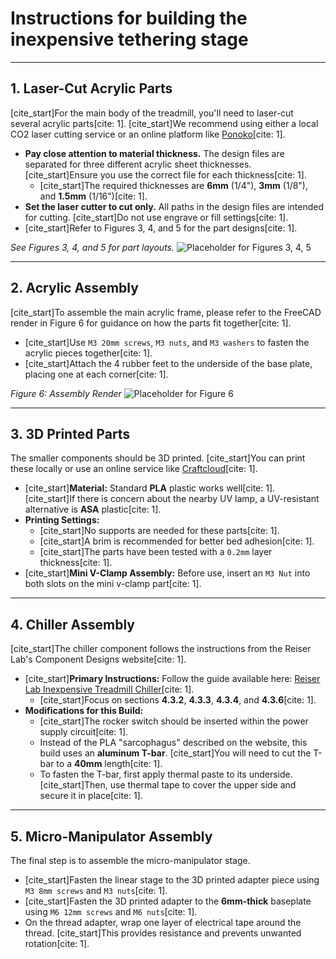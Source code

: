 # Instructions for building the inexpensive tethering stage

---

## 1. Laser-Cut Acrylic Parts

[cite_start]For the main body of the treadmill, you'll need to laser-cut several acrylic parts[cite: 1]. [cite_start]We recommend using either a local CO2 laser cutting service or an online platform like [Ponoko](https://www.ponoko.com)[cite: 1].

* **Pay close attention to material thickness.** The design files are separated for three different acrylic sheet thicknesses. [cite_start]Ensure you use the correct file for each thickness[cite: 1].
    * [cite_start]The required thicknesses are **6mm** (1/4"), **3mm** (1/8"), and **1.5mm** (1/16")[cite: 1].
* **Set the laser cutter to cut only.** All paths in the design files are intended for cutting. [cite_start]Do not use engrave or fill settings[cite: 1].
* [cite_start]Refer to Figures 3, 4, and 5 for the part designs[cite: 1].

_See Figures 3, 4, and 5 for part layouts._
![Placeholder for Figures 3, 4, 5](https://via.placeholder.com/600x200.png/cccccc/000000?Text=Figures+3,+4,+5+--+Laser-Cut+Part+Layouts)

---

## 2. Acrylic Assembly

[cite_start]To assemble the main acrylic frame, please refer to the FreeCAD render in Figure 6 for guidance on how the parts fit together[cite: 1].

* [cite_start]Use `M3 20mm screws`, `M3 nuts`, and `M3 washers` to fasten the acrylic pieces together[cite: 1].
* [cite_start]Attach the 4 rubber feet to the underside of the base plate, placing one at each corner[cite: 1].

_Figure 6: Assembly Render_
![Placeholder for Figure 6](https://via.placeholder.com/400x300.png/cccccc/000000?Text=Figure+6+--+Assembly+Render)

---

## 3. 3D Printed Parts

The smaller components should be 3D printed. [cite_start]You can print these locally or use an online service like [Craftcloud](https://craftcloud3d.com)[cite: 1].

* [cite_start]**Material:** Standard **PLA** plastic works well[cite: 1]. [cite_start]If there is concern about the nearby UV lamp, a UV-resistant alternative is **ASA** plastic[cite: 1].
* **Printing Settings:**
    * [cite_start]No supports are needed for these parts[cite: 1].
    * [cite_start]A brim is recommended for better bed adhesion[cite: 1].
    * [cite_start]The parts have been tested with a `0.2mm` layer thickness[cite: 1].
* [cite_start]**Mini V-Clamp Assembly:** Before use, insert an `M3 Nut` into both slots on the mini v-clamp part[cite: 1].

---

## 4. Chiller Assembly

[cite_start]The chiller component follows the instructions from the Reiser Lab's Component Designs website[cite: 1].

* [cite_start]**Primary Instructions:** Follow the guide available here: [Reiser Lab Inexpensive Treadmill Chiller](https://reiserlab.github.io/Component-Designs/how-to-build-inexpensive-treadmill#tethering-station-chiller)[cite: 1].
    * [cite_start]Focus on sections **4.3.2**, **4.3.3**, **4.3.4**, and **4.3.6**[cite: 1].
* **Modifications for this Build:**
    * [cite_start]The rocker switch should be inserted within the power supply circuit[cite: 1].
    * Instead of the PLA "sarcophagus" described on the website, this build uses an **aluminum T-bar**. [cite_start]You will need to cut the T-bar to a **40mm** length[cite: 1].
    * To fasten the T-bar, first apply thermal paste to its underside. [cite_start]Then, use thermal tape to cover the upper side and secure it in place[cite: 1].

---

## 5. Micro-Manipulator Assembly

The final step is to assemble the micro-manipulator stage.

* [cite_start]Fasten the linear stage to the 3D printed adapter piece using `M3 8mm screws` and `M3 nuts`[cite: 1].
* [cite_start]Fasten the 3D printed adapter to the **6mm-thick** baseplate using `M6 12mm screws` and `M6 nuts`[cite: 1].
* On the thread adapter, wrap one layer of electrical tape around the thread. [cite_start]This provides resistance and prevents unwanted rotation[cite: 1].
